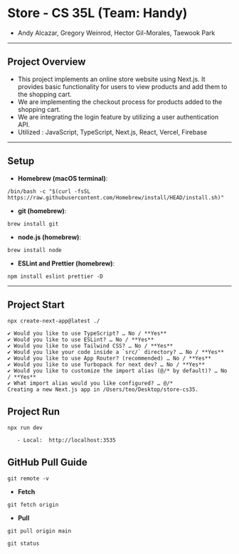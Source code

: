 # Store - CS 35L (Team: Handy) 
- Andy Alcazar, Gregory Weinrod, Hector Gil-Morales, Taewook Park

-----
## Project Overview 
- This project implements an online store website using Next.js. It provides basic functionality for users to view products and add them to the shopping cart.
- We are implementing the checkout process for products added to the shopping cart.
- We are integrating the login feature by utilizing a user authentication API.
- Utilized : JavaScript, TypeScript, Next.js, React, Vercel, Firebase

------
## Setup
- **Homebrew (macOS terminal)**:
```
/bin/bash -c "$(curl -fsSL https://raw.githubusercontent.com/Homebrew/install/HEAD/install.sh)"
```

- **git (homebrew)**:
```
brew install git
```

- **node.js (homebrew)**:
```
brew install node
```

- **ESLint and Prettier  (homebrew)**:
```
npm install eslint prettier -D
```


------
## Project Start
```
npx create-next-app@latest ./
```
```
✔ Would you like to use TypeScript? … No / **Yes**
✔ Would you like to use ESLint? … No / **Yes**
✔ Would you like to use Tailwind CSS? … No / **Yes**
✔ Would you like your code inside a `src/` directory? … No / **Yes**
✔ Would you like to use App Router? (recommended) … No / **Yes**
✔ Would you like to use Turbopack for next dev? … No / **Yes**
✔ Would you like to customize the import alias (@/* by default)? … No / **Yes**
✔ What import alias would you like configured? … @/*
Creating a new Next.js app in /Users/teo/Desktop/store-cs35.
```

## Project Run
```
npx run dev
```
```
   - Local:  http://localhost:3535
```

## GitHub Pull Guide
```
git remote -v
```
- **Fetch**
```
git fetch origin
```
- **Pull**
```
git pull origin main
```
```
git status
```
